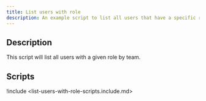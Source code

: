 ```yaml
---
title: List users with role
description: An example script to list all users that have a specific role by team.
---
```


## Description

This script will list all users with a given role by team.

## Scripts

!include <list-users-with-role-scripts.include.md>